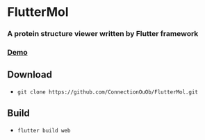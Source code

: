 # FlutterMol
### A protein structure viewer written by Flutter framework

### [Demo](https://connectionouob.github.io/FlutterMol/)

## Download
- ```git clone https://github.com/ConnectionOuOb/FlutterMol.git```

## Build
- ```flutter build web```
